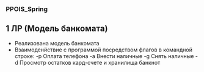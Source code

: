 ### PPOIS_Spring
## 1 ЛР (Модель банкомата)
  - Реализована модель банкомата 
  - Взаимоденйствие с программой посредством флагов в командной строке:
    -p Оплата телефона
    -a Внести наличные
    -g Снять наличные
    -d Просмотр остатков кард-счете и хранилища банкнот 
